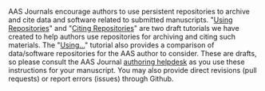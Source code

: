 AAS Journals encourage authors to use persistent repositories to archive and cite data and software related to submitted manuscripts. "[Using Repositories][6d319412]" and "[Citing Repositories][d8435960]" are two draft tutorials we have created to help authors use repositories for archiving and citing such materials. The "[Using...][6d319412]" tutorial also provides a comparison of data/software repositories for the AAS author to consider. These are drafts, so please consult the AAS Journal [authoring helpdesk](mailto:authors@aas.org) as you use these instructions for your manuscript. You may also provide direct revisions (pull requests) or report errors (issues) through Github.

[6d319412]: UsingRepositories.md "How to"
[d8435960]: CitingRepositories.md "Citing"
